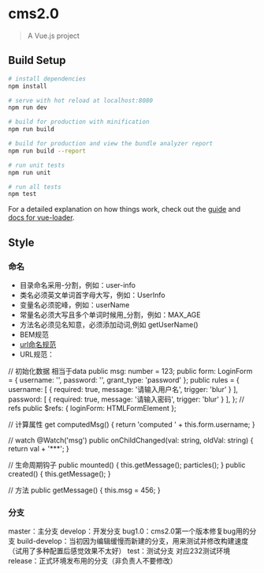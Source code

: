 # cms2.0

> A Vue.js project

## Build Setup

``` bash
# install dependencies
npm install

# serve with hot reload at localhost:8080
npm run dev

# build for production with minification
npm run build

# build for production and view the bundle analyzer report
npm run build --report

# run unit tests
npm run unit

# run all tests
npm test
```

For a detailed explanation on how things work, check out the [guide](http://vuejs-templates.github.io/webpack/) and [docs for vue-loader](http://vuejs.github.io/vue-loader).

## Style

### 命名

* 目录命名采用-分割，例如：user-info
* 类名必须英文单词首字母大写，例如：UserInfo
* 变量名必须驼峰，例如：userName
* 常量名必须大写且多个单词时候用_分割，例如：MAX_AGE
* 方法名必须见名知意，必须添加动词,例如 getUserName()
* BEM规范
* [url命名规范](https://www.cnblogs.com/wangsen/p/5890995.html)
* URL规范：


// 初始化数据 相当于data
  public msg: number = 123;
  public form: LoginForm = {
    username: '',
    password: '',
    grant_type: 'password'
  };
  public rules = {
    username: [ { required: true, message: '请输入用户名', trigger: 'blur' } ],
    password: [ { required: true, message: '请输入密码', trigger: 'blur' } ],
  };
  // refs
  public $refs: {
    loginForm: HTMLFormElement
  };

  // 计算属性
  get computedMsg() {
    return 'computed ' + this.form.username;
  }

  // watch
  @Watch('msg')
  public onChildChanged(val: string, oldVal: string) {
    return val + '***';
  }

  // 生命周期钩子
  public mounted() {
    this.getMessage();
    particles();
  }
  public created() {
    this.getMessage();
  }

  // 方法
  public getMessage() {
    this.msg = 456;
  }

  ### 分支
  master：主分支 
  develop：开发分支
  bug1.0：cms2.0第一个版本修复bug用的分支
  build-develop：当初因为编辑缓慢而新建的分支，用来测试并修改构建速度（试用了多种配置后感觉效果不太好）
  test：测试分支 对应232测试环境
  release：正式环境发布用的分支（非负责人不要修改）

